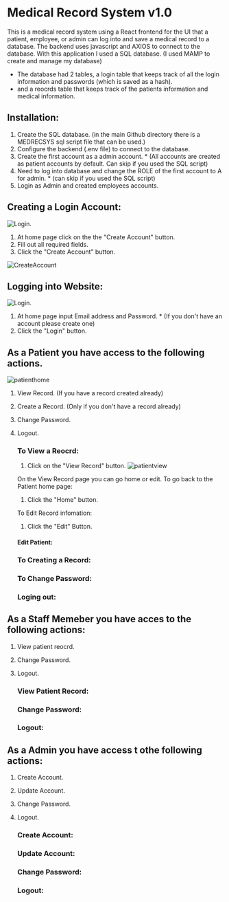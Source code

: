 # Medical Record System v1.0

This is a medical record system using a React frontend for the UI that a patient, employee, or admin can log into and save a medical record to a database.
The backend uses javascript and AXIOS to connect to the database.
With this application I used a SQL database. (I used MAMP to create and manage my database)
  - The database had 2 tables, a login table that keeps track of all the login information and passwords (which is saved as a hash).
  - and a reocrds table that keeps track of the patients information and medical information.

## Installation:
  1. Create the SQL database. (in the main Github directory there is a MEDRECSYS sql script file that can be used.)
  2. Configure the backend (.env file) to connect to the database. 
  3. Create the first account as a admin account. * (All accounts are created as patient accounts by default. Can skip if you used the SQL script)
  4. Need to log into database and change the ROLE of the first account to A for admin. * (can skip if you used the SQL script)
  5. Login as Admin and created employees accounts.



## Creating a Login Account:
![Login](screenshots/login.png).
 1. At home page click on the the "Create Account" button.
 2. Fill out all required fields.
 3. Click the "Create Account" button.
    
![CreateAccount](screenshots/create_account.png)

## Logging into Website:
![Login](screenshots/login.png).
  1. At home page input Email address and Password. * (If you don't have an account please create one)
  2. Click the "Login" button.


## As a Patient you have access to the following actions.
 ![patienthome](screenshots/patienthome.png)
1. View Record. (If you have a record created already)
2. Create a Record. (Only if you don't have a record already)
3. Change Password.
4. Logout.

   ### To View a Reocrd:
     1. Click on the "View Record" button.
  ![patientview](screenshots/viewrecord.png)
  
    On the View Record page you can go home or edit.
     To go back to the Patient home page:
     1. Click the "Home" button.
      
      To Edit Record infomation:
     1. Click the "Edit" Button.

   #### Edit Patient:

    ### To Creating a Record:

    ### To Change Password:

    ### Loging out:


## As a Staff Memeber you have acces to the following actions:
1. View patient reocrd.
2. Change Password.
3. Logout.
   
   ### View Patient Record:

   ### Change Password:

   ### Logout:


## As a Admin you have access t othe following actions:
1. Create Account.
2. Update Account.
3. Change Password.
4. Logout.

   ### Create Account:

   ### Update Account:

   ### Change Password:

   ### Logout:

